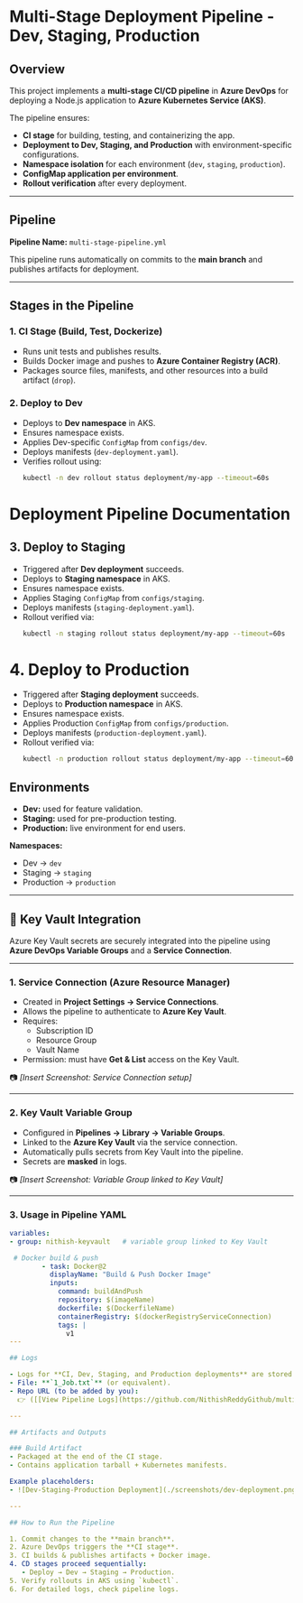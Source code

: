 # Multi-Stage Deployment Pipeline - Dev, Staging, Production

## Overview

This project implements a **multi-stage CI/CD pipeline** in **Azure DevOps** for deploying a Node.js application to **Azure Kubernetes Service (AKS)**.  

The pipeline ensures:
- **CI stage** for building, testing, and containerizing the app.  
- **Deployment to Dev, Staging, and Production** with environment-specific configurations.  
- **Namespace isolation** for each environment (`dev`, `staging`, `production`).  
- **ConfigMap application per environment**.  
- **Rollout verification** after every deployment.  

---

## Pipeline

**Pipeline Name:** `multi-stage-pipeline.yml`  

This pipeline runs automatically on commits to the **main branch** and publishes artifacts for deployment.  

---

## Stages in the Pipeline

### 1. **CI Stage (Build, Test, Dockerize)**
- Runs unit tests and publishes results.  
- Builds Docker image and pushes to **Azure Container Registry (ACR)**.  
- Packages source files, manifests, and other resources into a build artifact (`drop`).  

### 2. **Deploy to Dev**
- Deploys to **Dev namespace** in AKS.  
- Ensures namespace exists.  
- Applies Dev-specific `ConfigMap` from `configs/dev`.  
- Deploys manifests (`dev-deployment.yaml`).  
- Verifies rollout using:  
  ```bash
  kubectl -n dev rollout status deployment/my-app --timeout=60s
# Deployment Pipeline Documentation

## 3. Deploy to Staging

- Triggered after **Dev deployment** succeeds.  
- Deploys to **Staging namespace** in AKS.  
- Ensures namespace exists.  
- Applies Staging `ConfigMap` from `configs/staging`.  
- Deploys manifests (`staging-deployment.yaml`).  
- Rollout verified via:  
  ```bash
  kubectl -n staging rollout status deployment/my-app --timeout=60s
# 4. Deploy to Production

- Triggered after **Staging deployment** succeeds.  
- Deploys to **Production namespace** in AKS.  
- Ensures namespace exists.  
- Applies Production `ConfigMap` from `configs/production`.  
- Deploys manifests (`production-deployment.yaml`).  
- Rollout verified via:  
  ```bash
  kubectl -n production rollout status deployment/my-app --timeout=60s
## Environments

- **Dev:** used for feature validation.  
- **Staging:** used for pre-production testing.  
- **Production:** live environment for end users.  

**Namespaces:**  
- Dev → `dev`  
- Staging → `staging`  
- Production → `production`  

---

## 🔑 Key Vault Integration

Azure Key Vault secrets are securely integrated into the pipeline using **Azure DevOps Variable Groups** and a **Service Connection**.

---

### 1. Service Connection (Azure Resource Manager)

- Created in **Project Settings → Service Connections**.  
- Allows the pipeline to authenticate to **Azure Key Vault**.  
- Requires:  
  - Subscription ID  
  - Resource Group  
  - Vault Name  
- Permission: must have **Get & List** access on the Key Vault.  

📷 *[Insert Screenshot: Service Connection setup]*

---

### 2. Key Vault Variable Group

- Configured in **Pipelines → Library → Variable Groups**.  
- Linked to the **Azure Key Vault** via the service connection.  
- Automatically pulls secrets from Key Vault into the pipeline.  
- Secrets are **masked** in logs.  

📷 *[Insert Screenshot: Variable Group linked to Key Vault]*

---

### 3. Usage in Pipeline YAML

```yaml
variables:
- group: nithish-keyvault   # variable group linked to Key Vault

 # Docker build & push
        - task: Docker@2
          displayName: "Build & Push Docker Image"
          inputs:
            command: buildAndPush
            repository: $(imageName)
            dockerfile: $(DockerfileName)
            containerRegistry: $(dockerRegistryServiceConnection)
            tags: |
              v1
---

## Logs

- Logs for **CI, Dev, Staging, and Production deployments** are stored in this repository.  
- File: **`1_Job.txt`** (or equivalent).  
- Repo URL (to be added by you):  
  👉 ([[View Pipeline Logs](https://github.com/NithishReddyGithub/multi-stage-pipeline/tree/main/Production%20Deployment)] 

---

## Artifacts and Outputs

### Build Artifact
- Packaged at the end of the CI stage.  
- Contains application tarball + Kubernetes manifests.    

Example placeholders:  
- ![Dev-Staging-Production Deployment](./screenshots/dev-deployment.png)   

---

## How to Run the Pipeline

1. Commit changes to the **main branch**.  
2. Azure DevOps triggers the **CI stage**.  
3. CI builds & publishes artifacts + Docker image.  
4. CD stages proceed sequentially:  
   - Deploy → Dev → Staging → Production.  
5. Verify rollouts in AKS using `kubectl`.  
6. For detailed logs, check pipeline logs.  
